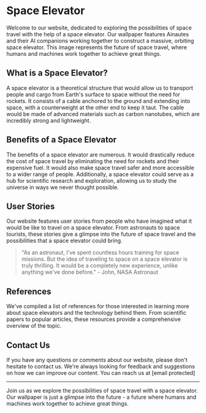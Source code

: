 <!--font:Montserrat-->

# Space Elevator

Welcome to our website, dedicated to exploring the possibilities of space travel with the help of a space elevator. Our wallpaper features Ainautes and their AI companions working together to construct a massive, orbiting space elevator. This image represents the future of space travel, where humans and machines work together to achieve great things.

## What is a Space Elevator?

A space elevator is a theoretical structure that would allow us to transport people and cargo from Earth's surface to space without the need for rockets. It consists of a cable anchored to the ground and extending into space, with a counterweight at the other end to keep it taut. The cable would be made of advanced materials such as carbon nanotubes, which are incredibly strong and lightweight.

## Benefits of a Space Elevator

The benefits of a space elevator are numerous. It would drastically reduce the cost of space travel by eliminating the need for rockets and their expensive fuel. It would also make space travel safer and more accessible to a wider range of people. Additionally, a space elevator could serve as a hub for scientific research and exploration, allowing us to study the universe in ways we never thought possible.

## User Stories

Our website features user stories from people who have imagined what it would be like to travel on a space elevator. From astronauts to space tourists, these stories give a glimpse into the future of space travel and the possibilities that a space elevator could bring.

> "As an astronaut, I've spent countless hours training for space missions. But the idea of traveling to space on a space elevator is truly thrilling. It would be a completely new experience, unlike anything we've done before." - John, NASA Astronaut

## References

We've compiled a list of references for those interested in learning more about space elevators and the technology behind them. From scientific papers to popular articles, these resources provide a comprehensive overview of the topic.

## Contact Us

If you have any questions or comments about our website, please don't hesitate to contact us. We're always looking for feedback and suggestions on how we can improve our content. You can reach us at [email protected]

---

Join us as we explore the possibilities of space travel with a space elevator. Our wallpaper is just a glimpse into the future - a future where humans and machines work together to achieve great things.

<!--

Write me content for website with wallpaper which alt text is:

"Ainautes and their AI companions working together to construct a massive, orbiting space elevator."

The name/title of the page should not be 1:1 copy of the alt text but rather a real content of the website which is using this wallpaper.

- Use markdown format 
- Start with heading
- Heading should be short and concise
- The content should look like a real website 
- The website should not be about the wallpaper, wallpaper is just a related background
- Heading should be contain work "wallpaper" or "background"
- Include real sections like references, contact, user stories, etc. use things relevant to the page purpose.
- Feel free to use structure like headings, bullets, numbering, blockquotes, paragraphs, horizontal lines, etc.
- You can use formatting like bold or _italic_
- You can include UTF-8 emojis
- Links should be only #hash anchors (and you can refer to the document itself)
- Do not include images


---


# Space Elevator: A Futuristic Solution for Space Travel

Welcome to our website, dedicated to exploring the possibilities of space travel with the help of a space elevator. Our wallpaper features Ainautes and their AI companions working together to construct a massive, orbiting space elevator. This image represents the future of space travel, where humans and machines work together to achieve great things.

## What is a Space Elevator?

A space elevator is a theoretical structure that would allow us to transport people and cargo from Earth's surface to space without the need for rockets. It consists of a cable anchored to the ground and extending into space, with a counterweight at the other end to keep it taut. The cable would be made of advanced materials such as carbon nanotubes, which are incredibly strong and lightweight.

## Benefits of a Space Elevator

The benefits of a space elevator are numerous. It would drastically reduce the cost of space travel by eliminating the need for rockets and their expensive fuel. It would also make space travel safer and more accessible to a wider range of people. Additionally, a space elevator could serve as a hub for scientific research and exploration, allowing us to study the universe in ways we never thought possible.

## User Stories

Our website features user stories from people who have imagined what it would be like to travel on a space elevator. From astronauts to space tourists, these stories give a glimpse into the future of space travel and the possibilities that a space elevator could bring.

> "As an astronaut, I've spent countless hours training for space missions. But the idea of traveling to space on a space elevator is truly thrilling. It would be a completely new experience, unlike anything we've done before." - John, NASA Astronaut

## References

We've compiled a list of references for those interested in learning more about space elevators and the technology behind them. From scientific papers to popular articles, these resources provide a comprehensive overview of the topic.

## Contact Us

If you have any questions or comments about our website, please don't hesitate to contact us. We're always looking for feedback and suggestions on how we can improve our content. You can reach us at [email protected]

---

Join us as we explore the possibilities of space travel with a space elevator. Our wallpaper is just a glimpse into the future - a future where humans and machines work together to achieve great things.


---


Write me a Google font which is best fitting for the website.

Pick from the list:
- Cormorant Garamond
- Alegreya
- Playfair Display
- Cinzel
- Inter
- Cinzel Decorative
- Cabin
- Futura
- Lobster
- Open Sans
- Exo 2
- Lato
- Barlow Condensed
- Orbitron
- Poppins
- Dancing Script
- Roboto
- Great Vibes
- Montserrat
- Raleway
- Creepster
- IBM Plex Sans


Write just the font name nothing else.


---


Montserrat

-->
